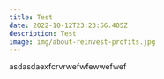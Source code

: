 ```yaml
---
title: Test
date: 2022-10-12T23:23:56.405Z
description: Test
image: img/about-reinvest-profits.jpg
---
```

asdasdaexfcrvrwefwfewwefwef